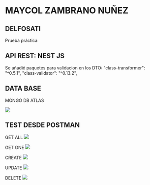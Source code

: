 # MAYCOL ZAMBRANO NUÑEZ

## DELFOSATI
Prueba práctica 

## API REST: NEST JS

Se añadió paquetes para validacion en los DTO:
"class-transformer": "^0.5.1",
"class-validator": "^0.13.2",

## DATA BASE 

MONGO DB ATLAS

![](https://www.webdev.pe/py/delfosti/01092022.png)

## TEST DESDE POSTMAN
GET ALL
![](https://www.webdev.pe/py/delfosti/getAll.png)

GET ONE
![](https://www.webdev.pe/py/delfosti/getOne.png)

CREATE
![](https://www.webdev.pe/py/delfosti/create.png)

UPDATE
![](https://www.webdev.pe/py/delfosti/update.png)

DELETE
![](https://www.webdev.pe/py/delfosti/delete.png)